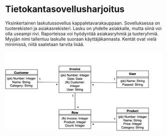 # Tietokantasovellusharjoitus
Yksinkertainen laskutussovellus kappaletavarakauppaan. Sovelluksessa on tuoterekisteri ja asiakasrekisteri. Lasku on yhdelle asiakkalle, mutta siinä voi olla useampi rivi. Raporteissa voi hyödyntää asiakasryhmiä ja tuoteryhmiä. Myyjän nimi tallentuu laskulle suoraan käyttäjäkannasta. Kentät ovat vielä minimissä, niitä saatetaan tarvita lisää.

![ER-kaavio](https://github.com/riihikallio/tsoha/blob/master/doc/erd.png)